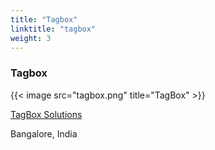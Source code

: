 ```yaml
---
title: "Tagbox"
linktitle: "tagbox"
weight: 3
---
```


### Tagbox

{{< image src="tagbox.png" title="TagBox" >}}

[TagBox Solutions](https://www.tagbox.in/)

Bangalore, India
